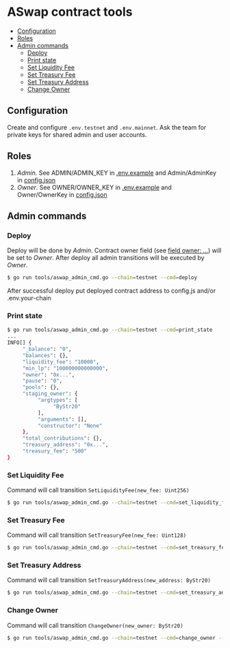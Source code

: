 # ASwap contract tools

<!-- MarkdownTOC -->

- [Configuration](#configuration)
- [Roles](#roles)
- [Admin commands](#admin-commands)
    - [Deploy](#deploy)
    - [Print state](#print-state)
    - [Set Liquidity Fee](#set-liquidity-fee)
    - [Set Treasury Fee](#set-treasury-fee)
    - [Set Treasury Address](#set-treasury-address)
    - [Change Owner](#change-owner)

<!-- /MarkdownTOC -->


## Configuration

Create and configure `.env.testnet` and `.env.mainnet`. Ask the team for private keys for shared admin and user accounts.

## Roles

1. *Admin*. See ADMIN/ADMIN_KEY in [.env.example](../.env.example) and Admin/AdminKey in [config.json](../config.json)
1. *Owner*. See OWNER/OWNER_KEY in [.env.example](../.env.example) and Owner/OwnerKey in [config.json](../config.json)

## Admin commands

### Deploy

Deploy will be done by *Admin*.
Contract owner field (see [field owner: ...](../contracts/aswap.scilla)) will be set to *Owner*.
After deploy all admin transitions will be executed by *Owner*.

```sh
$ go run tools/aswap_admin_cmd.go --chain=testnet --cmd=deploy
```

After successful deploy put deployed contract address to config.js and/or .env.your-chain

### Print state

```sh
$ go run tools/aswap_admin_cmd.go --chain=testnet --cmd=print_state
...
INFO[] {
     "_balance": "0",
     "balances": {},
     "liquidity_fee": "10000",
     "min_lp": "100000000000000",
     "owner": "0x...",
     "pause": "0",
     "pools": {},
     "staging_owner": {
          "argtypes": [
               "ByStr20"
          ],
          "arguments": [],
          "constructor": "None"
     },
     "total_contributions": {},
     "treasury_address": "0x...",
     "treasury_fee": "500"
}

```

### Set Liquidity Fee

Command will call transition `SetLiquidityFee(new_fee: Uint256)`

```sh
$ go run tools/aswap_admin_cmd.go --chain=testnet --cmd=set_liquidity_fee --value=9000
```

### Set Treasury Fee

Command will call transition `SetTreasuryFee(new_fee: Uint128)`

```sh
$ go run tools/aswap_admin_cmd.go --chain=testnet --cmd=set_treasury_fee --value=550
```

### Set Treasury Address

Command will call transition `SetTreasuryAddress(new_address: ByStr20)`

```sh
$ go run tools/aswap_admin_cmd.go --chain=testnet --cmd=set_treasury_address --value=0x0000000000000000000000000000000000000000
```

### Change Owner

Command will call transition `ChangeOwner(new_owner: ByStr20)`

```sh
$ go run tools/aswap_admin_cmd.go --chain=testnet --cmd=change_owner --value=0x0000000000000000000000000000000000000000
```
